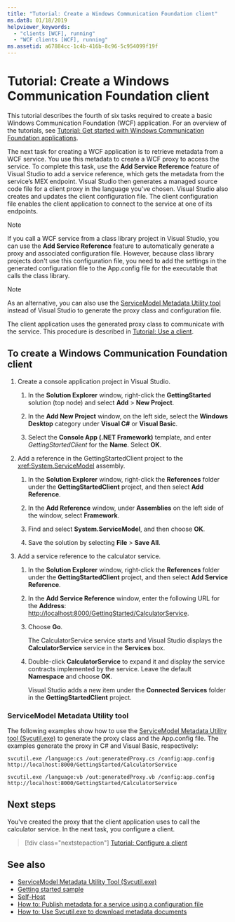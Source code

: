 ```yaml
---
title: "Tutorial: Create a Windows Communication Foundation client"
ms.dat8: 01/18/2019
helpviewer_keywords:
  - "clients [WCF], running"
  - "WCF clients [WCF], running"
ms.assetid: a67884cc-1c4b-416b-8c96-5c954099f19f
---
```

# Tutorial: Create a Windows Communication Foundation client

This tutorial describes the fourth of six tasks required to create a basic Windows Communication Foundation (WCF) application. For an overview of the tutorials, see [Tutorial: Get started with Windows Communication Foundation applications](getting-started-tutorial.md).

The next task for creating a WCF application is to retrieve metadata from a WCF service. You use this metadata to create a WCF proxy to access the service. To complete this task, use the **Add Service Reference** feature of Visual Studio to add a service reference, which gets the metadata from the service’s MEX endpoint. Visual Studio then generates a managed source code file for a client proxy in the language you've chosen. Visual Studio also creates and updates the client configuration file. The client configuration file enables the client application to connect to the service at one of its endpoints. 

> [!NOTE]
> If you call a WCF service from a class library project in Visual Studio, you can use the **Add Service Reference** feature to automatically generate a proxy and associated configuration file. However, because class library projects don't use this configuration file, you need to add the settings in the generated configuration file to the App.config file for the executable that calls the class library.

> [!NOTE]
> As an alternative, you can also use the [ServiceModel Metadata Utility tool](#servicemodel-metadata-utility-tool) instead of Visual Studio to generate the proxy class and configuration file.


The client application uses the generated proxy class to communicate with the service. This procedure is described in [Tutorial: Use a client](how-to-use-a-wcf-client.md).

## To create a Windows Communication Foundation client

1. Create a console application project in Visual Studio. 

    1. In the **Solution Explorer** window, right-click the **GettingStarted** solution (top node) and select **Add** > **New Project**. 
    
    2. In the **Add New Project** window, on the left side, select the **Windows Desktop** category under **Visual C#** or **Visual Basic**. 

    3. Select the **Console App (.NET Framework)** template, and enter *GettingStartedClient* for the **Name**. Select **OK**.

2. Add a reference in the GettingStartedClient project to the <xref:System.ServiceModel> assembly. 

    1.  In the **Solution Explorer** window, right-click the **References** folder under the **GettingStartedClient** project, and then select **Add Reference**. 

    2. In the **Add Reference** window, under **Assemblies** on the left side of the window, select **Framework**.
    
    3. Find and select **System.ServiceModel**, and then choose **OK**. 

    4. Save the solution by selecting **File** > **Save All**.

3. Add a service reference to the calculator service.

   1. In the **Solution Explorer** window, right-click the **References** folder under the **GettingStartedClient** project, and then select **Add Service Reference**.

   2. In the **Add Service Reference** window, enter the following URL for the **Address**: [http://localhost:8000/GettingStarted/CalculatorService](http://localhost:8000/GettingStarted/CalculatorService).

   3. Choose **Go**. 

      The CalculatorService service starts and Visual Studio displays the **CalculatorService** service in the **Services** box.

   4. Double-click **CalculatorService** to expand it and display the service contracts implemented by the service. Leave the default **Namespace** and choose **OK**.

      Visual Studio adds a new item under the **Connected Services** folder in the **GettingStartedClient** project. 

### ServiceModel Metadata Utility tool

The following examples show how to use the [ServiceModel Metadata Utility tool (Svcutil.exe)](servicemodel-metadata-utility-tool-svcutil-exe.md) to generate the proxy class and the App.config file. The examples generate the proxy in C# and Visual Basic, respectively:

```shell
svcutil.exe /language:cs /out:generatedProxy.cs /config:app.config http://localhost:8000/GettingStarted/CalculatorService
```

```shell
svcutil.exe /language:vb /out:generatedProxy.vb /config:app.config http://localhost:8000/GettingStarted/CalculatorService
```

## Next steps

You've created the proxy that the client application uses to call the calculator service. In the next task, you configure a client.

> [!div class="nextstepaction"]
> [Tutorial: Configure a client](how-to-configure-a-basic-wcf-client.md)

## See also

- [ServiceModel Metadata Utility Tool (Svcutil.exe)](servicemodel-metadata-utility-tool-svcutil-exe.md)
- [Getting started sample](samples/getting-started-sample.md)
- [Self-Host](samples/self-host.md)
- [How to: Publish metadata for a service using a configuration file](feature-details/how-to-publish-metadata-for-a-service-using-a-configuration-file.md)
- [How to: Use Svcutil.exe to download metadata documents](feature-details/how-to-use-svcutil-exe-to-download-metadata-documents.md)
